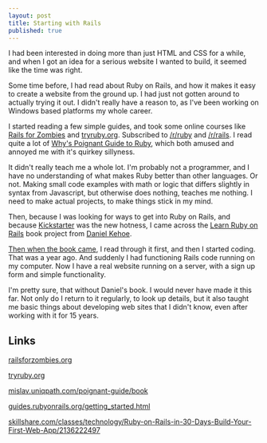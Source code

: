 ```yaml
---
layout: post
title: Starting with Rails
published: true
---
```


I had been interested in doing more than just HTML and CSS for a while, and when I got an idea for a serious website I wanted to build, it seemed like the time was right.

Some time before, I had read about Ruby on Rails, and how it makes it easy to create a website from the ground up. I had just not gotten around to actually trying it out. I didn't really have a reason to, as I've been working on Windows based platforms my whole career.

I started reading a few simple guides, and took some online courses like [Rails for Zombies](http://railsforzombies.org/) and [tryruby.org](http://tryruby.org/). Subscribed to [/r/ruby](http://www.reddit.com/r/ruby) and [/r/rails](http://www.reddit.com/r/rails). I read quite a lot of [Why's Poignant Guide to Ruby](http://mislav.uniqpath.com/poignant-guide/book/), which both amused and annoyed me with it's quirkey sillyness.

It didn't really teach me a whole lot. I'm probably not a programmer, and I have no understanding of what makes Ruby better than other languages. Or not. Making small code examples with math or logic that differs slightly in syntax from Javascript, but otherwise does nothing, teaches me nothing.
I need to make actual projects, to make things stick in my mind.

Then, because I was looking for ways to get into Ruby on Rails, and because [Kickstarter](http://www.kickstarter.com) was the new hotness, I came across the [Learn Ruby on Rails](https://www.kickstarter.com/projects/909377477/learn-ruby-on-rails) book project from [Daniel Kehoe](https://twitter.com/rails_apps).

[Then when the book came](http://learn-rails.com/learn-ruby-on-rails.html), I read through it first, and then I started coding. That was a year ago.
And suddenly I had functioning Rails code running on my computer. Now I have a real website running on a server, with a sign up form and simple functionality.

I'm pretty sure, that without Daniel's book. I would never have made it this far. Not only do I return to it regularly, to look up details, but it also taught me basic things about developing web sites that I didn't know, even after working with it for 15 years.


## Links

[railsforzombies.org](http://railsforzombies.org/)

[tryruby.org](http://tryruby.org/)

[mislav.uniqpath.com/poignant-guide/book](http://mislav.uniqpath.com/poignant-guide/book/)

[guides.rubyonrails.org/getting_started.html](http://guides.rubyonrails.org/getting_started.html)

[skillshare.com/classes/technology/Ruby-on-Rails-in-30-Days-Build-Your-First-Web-App/2136222497](http://www.skillshare.com/classes/technology/Ruby-on-Rails-in-30-Days-Build-Your-First-Web-App/2136222497)